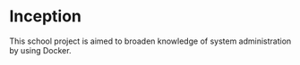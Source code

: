 # Inception
This school project is aimed to broaden knowledge of system administration by using Docker.
